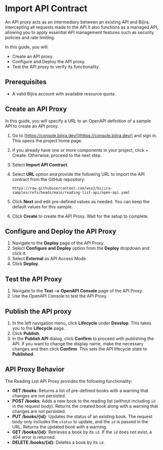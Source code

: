 # Import API Contract

An API proxy acts as an intermediary between an existing API and Bijira, intercepting all requests made to the API.It also functions as a managed API, allowing you to apply essential API management features such as security policies and rate limiting.

In this guide, you will:

- Create an API proxy.
- Configure and Deploy the API proxy.
- Test the API proxy to verify its functionality.

## Prerequisites

- A valid Bijira account with available resource quota.

## Create an API Proxy

In this guide, you will specify a URL to an OpenAPI definition of a sample API to create an API proxy.

1. Go to [https://console.bijira.dev/](https://console.bijira.dev/) and sign in. This opens the project home page.
2. If you already have one or more components in your project, click + Create. Otherwise, proceed to the next step.
3. Select **Import API Contract**.
4. Select **URL** option and provide the following URL to import the API contract from the GitHub repository:

   ```
   https://raw.githubusercontent.com/wso2/bijira-samples/refs/heads/main/reading-list-api/open-api.yaml
   ```

5. Click **Next** and edit pre-defined values as needed. You can keep the default values for this sample.
6. Click **Create** to create the API Proxy. Wait for the setup to complete.

## Configure and Deploy the API Proxy

1. Navigate to the **Deploy** page of the API Proxy.
2. Select **Configure and Deploy** option from the **Deploy** dropdown and click it.
3. Select **External** as API Access Mode.
4. Click **Deploy**.

## Test the API Proxy

1. Navigate to the **Test --> OpenAPI Console** page of the API Proxy.
2. Use the OpenAPI Console to test the API Proxy.

## Publish the API proxy

1. In the left navigation menu, click **Lifecycle** under **Develop**. This takes you to the **Lifecycle** page.
2. Click **Publish**.
3. In the **Publish API** dialog, click **Confirm** to proceed with publishing the API. If you want to change the display name, make the necessary changes and then click **Confirm**. This sets the API lifecycle state to **Published**.

## API Proxy Behavior

The Reading List API Proxy provides the following functionality:

- **GET /books**: Returns a list of pre-defined books with a warning that changes are not persisted.
- **POST /books**: Adds a new book to the reading list (without including `id` in the request body). Returns the created book along with a warning that changes are not persisted.
- **PUT /books/{id}**: Updates the status of an existing book. The request body only includes the `status` to update, and the `id` is passed in the URL. Returns the updated book with a warning.
- **GET /books/{id}**: Retrieves a book by its `id`. If the `id` does not exist, a 404 error is returned.
- **DELETE /books/{id}**: Deletes a book by its `id`.
